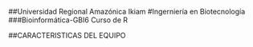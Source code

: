 ##Universidad Regional Amazónica Ikiam
#Ingerniería en Biotecnología
###Bioinformática-GBI6
Curso de R

##CARACTERISTICAS DEL EQUIPO